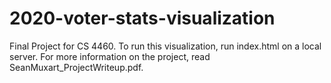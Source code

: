 # 2020-voter-stats-visualization
Final Project for CS 4460. To run this visualization, run index.html on a local server. For more information on the project, read SeanMuxart_ProjectWriteup.pdf.
